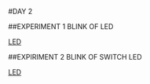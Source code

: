 #DAY 2 

##EXPERIMENT 1 BLINK OF LED

[LED](https://github.com/shabeeba2003/10_Days_Internship/blob/main/img/day2exp1led.png)

##EXPIRIMENT 2 BLINK OF SWITCH LED

[LED](https://github.com/shabeeba2003/10_Days_Internship/blob/main/img/day2%20exp2%20led.png)
